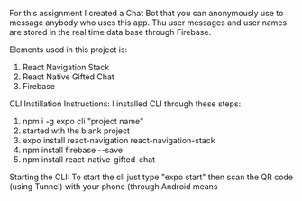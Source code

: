 For this assignment I created a Chat Bot that you can anonymously use to message anybody who uses this app. Thu user messages and user names are stored in the real time data base through Firebase.

Elements used in this project is:

1. React Navigation Stack
2. React Native Gifted Chat
3. Firebase

CLI Instillation Instructions: I installed CLI through these steps:

1. npm i -g expo cli "project name"
2. started wth the blank project
3. expo install react-navigation react-navigation-stack
4. npm install firebase --save
5. npm install react-native-gifted-chat

Starting the CLI: To start the cli just type "expo start" then scan the QR code (using Tunnel) with your phone (through Android means
